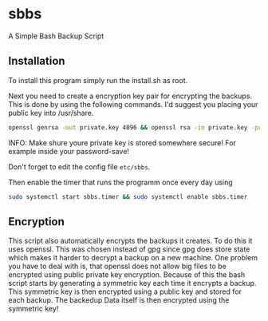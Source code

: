# sbbs
A Simple Bash Backup Script

## Installation
To install this program simply run the install.sh as root.

Next you need to create a encryption key pair for encrypting the backups. This
is done by using the following commands. I'd suggest you placing your public
key into /usr/share.
```bash
openssl genrsa -out private.key 4096 && openssl rsa -in private.key -pubout -out /usr/share/sbbs_public.pub
```
INFO: Make shure youre private key is stored somewhere secure! For example
inside your password-save!

Don't forget to edit the config file `etc/sbbs`.

Then enable the timer that runs the programm once every day using
```bash
sudo systemctl start sbbs.timer && sudo systemctl enable sbbs.timer
```


## Encryption
This script also automatically encrypts the backups it creates. To do this it
uses openssl. This was chosen instead of gpg since gpg does store state which
makes it harder to decrypt a backup on a new machine. One problem you have to
deal with is, that openssl does not allow big files to be encrypted using
public private key encryption. Because of this the bash script starts by
generating a symmetric key each time it encrypts a backup. This symmetric key
is then encrypted using a public key and stored for each backup. The backedup
Data itself is then encrypted using the symmetric key!


